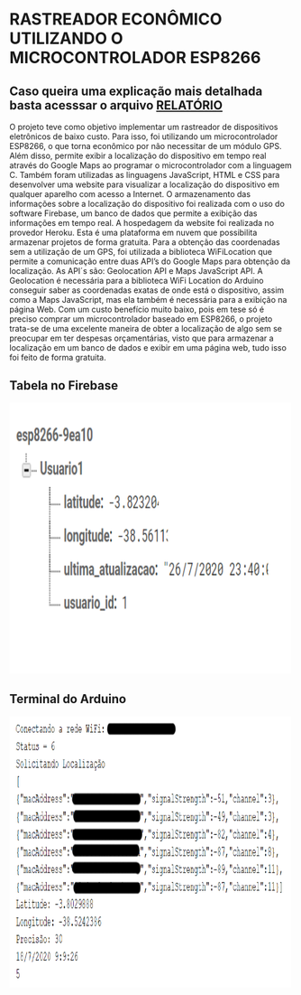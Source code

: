 # RASTREADOR ECONÔMICO UTILIZANDO O MICROCONTROLADOR ESP8266
## Caso queira uma explicação mais detalhada basta acesssar o arquivo [RELATÓRIO](https://github.com/fcoiuri/Rastreador-Utilizando-ESP8266/blob/master/RELATÓRIO.pdf)
   O projeto teve como objetivo implementar um rastreador de dispositivos eletrônicos de baixo custo. Para isso, foi utilizando um microcontrolador ESP8266, o que torna econômico por não necessitar de um módulo GPS. Além disso, permite exibir a localização do dispositivo em tempo real através do Google Maps ao programar o microcontrolador com a linguagem C.
   Também foram utilizadas as linguagens JavaScript, HTML e CSS para desenvolver uma website para visualizar a localização do dispositivo em qualquer aparelho com acesso a Internet. O armazenamento das informações sobre a localização do dispositivo foi realizada com o uso do software Firebase, um banco de dados que permite a exibição das informações em tempo real. 
   A hospedagem da website foi realizada no provedor Heroku. Esta é uma plataforma em nuvem que possibilita armazenar projetos de forma gratuita. Para a obtenção das coordenadas sem a utilização de um GPS, foi utilizada a biblioteca WiFiLocation que permite a comunicação entre duas API’s do Google Maps para obtenção da localização. As API´s são: Geolocation API e Maps JavaScript API. A Geolocation é necessária para a biblioteca WiFi Location do Arduino conseguir saber as coordenadas exatas de onde está o dispositivo, assim como a Maps JavaScript, mas ela também é necessária para a exibição na página Web. 
   Com um custo benefício muito baixo, pois em tese só é preciso comprar um microcontrolador baseado em ESP8266, o projeto trata-se de uma excelente maneira de obter a localização de algo sem se preocupar em ter despesas orçamentárias, visto que para armazenar a localização em um banco de dados e exibir em uma página web, tudo isso foi feito de forma gratuita.
## Tabela no Firebase
<font>
    <img src = "https://github.com/fcoiuri/Rastreador-Utilizando-ESP8266/blob/master/Firebase.PNG" width = "500" height =  "480" >
  </font>
 
 ## Terminal do Arduino 
 <font>
    <img src = "https://github.com/fcoiuri/Rastreador-Utilizando-ESP8266/blob/master/Codigo%20no%20Arduino/Console%20do%20Arduino.PNG" width = "500" height =  "480" >
  </font>
